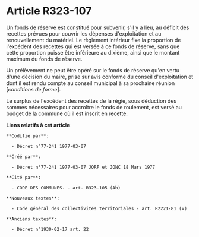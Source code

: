 # Article R323-107

Un fonds de réserve est constitué pour subvenir, s'il y a lieu, au déficit des recettes prévues pour couvrir les dépenses
d'exploitation et au renouvellement du matériel. Le règlement intérieur fixe la proportion de l'excédent des recettes qui est
versée à ce fonds de réserve, sans que cette proportion puisse être inférieure au dixième, ainsi que le montant maximum du
fonds de réserve.

Un prélèvement ne peut être opéré sur le fonds de réserve qu'en vertu d'une décision du maire, prise sur avis conforme du
conseil d'exploitation et dont il est rendu compte au conseil municipal à sa prochaine réunion [*conditions de forme*].

Le surplus de l'excédent des recettes de la régie, sous déduction des sommes nécessaires pour accroître le fonds de
roulement, est versé au budget de la commune où il est inscrit en recette.

**Liens relatifs à cet article**

	**Codifié par**:

	  - Décret n°77-241 1977-03-07

	**Créé par**:

	  - Décret n°77-241 1977-03-07 JORF et JONC 18 Mars 1977

	**Cité par**:

	  - CODE DES COMMUNES. - art. R323-105 (Ab)

	**Nouveaux textes**:

	  - Code général des collectivités territoriales - art. R2221-81 (V)

	**Anciens textes**:

	  - Décret n°1930-02-17 art. 22
